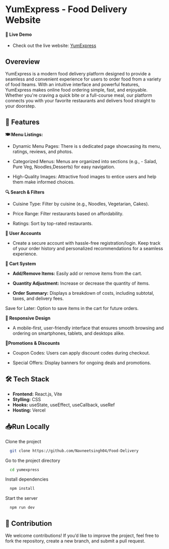 
# YumExpress - Food Delivery Website

#### 🚀 Live Demo
- Check out the live website: [YumExpress](https://food-delivery-eta-six.vercel.app/)




## Overeview
YumExpress is a modern food delivery platform designed to provide a seamless and convenient experience for users to order food from a variety of food Iteams. With an intuitive interface and powerful features, YumExpress makes online food ordering simple, fast, and enjoyable. Whether you're craving a quick bite or a full-course meal, our platform connects you with your favorite restaurants and delivers food straight to your doorstep.
## 📌 Features


**🍽️  Menu Listings:**
- Dynamic Menu Pages: There is s dedicated page showcasing its menu, ratings, reviews, and photos.

- Categorized Menus: Menus are organized into sections (e.g., - Salad, Pure Veg, Noodles,Desserts) for easy navigation.

- High-Quality Images: Attractive food images to entice users and help them make informed choices.


**🔍 Search & Filters**

- Cuisine Type: Filter by cuisine (e.g., Noodles, Vegetarian, Cakes).

- Price Range: Filter restaurants based on affordability.

- Ratings: Sort by top-rated restaurants.

**👤 User Accounts**

- Create a secure account with hassle-free registration/login. Keep track of your order history and personalized recommendations for a seamless experience.

**🛒 Cart System**


- **Add/Remove Items:** Easily add or remove items from the cart.

- **Quantity Adjustment:** Increase or decrease the quantity of items.


- **Order Summary:** Displays a breakdown of costs, including subtotal, taxes, and delivery fees.

Save for Later: Option to save items in the cart for future orders.

**📱 Responsive Design**

- A mobile-first, user-friendly interface that ensures smooth browsing and ordering on smartphones, tablets, and desktops alike.

**🎉Promotions & Discounts**

- Coupon Codes: Users can apply discount codes during checkout.

- Special Offers: Display banners for ongoing deals and promotions.


## 🛠️ Tech Stack

- **Frontend:** React.js, Vite
- **Stylling:** CSS
- **Hooks:** useState, useEffect, useCallback, useRef
- **Hosting:** Vercel 


## 📥Run Locally

Clone the project

```bash
  git clone https://github.com/Navneetsingh04/Food-Delivery
```

Go to the project directory

```bash
  cd yumexpress
```

Install dependencies

```bash
  npm install
```

Start the server

```bash
  npm run dev
```


## 🤝 Contribution

We welcome contributions! If you’d like to improve the project, feel free to fork the repository, create a new branch, and submit a pull request.

